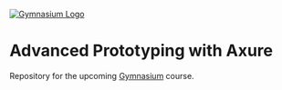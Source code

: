[![Gymnasium Logo](https://cdn.rawgit.com/gymnasium/gymnasium.github.io/master/assets/GYM-logo.svg)](http://thegymnasium.com)

# Advanced Prototyping with Axure

Repository for the upcoming [Gymnasium](http://thegymnasium.com) course.
